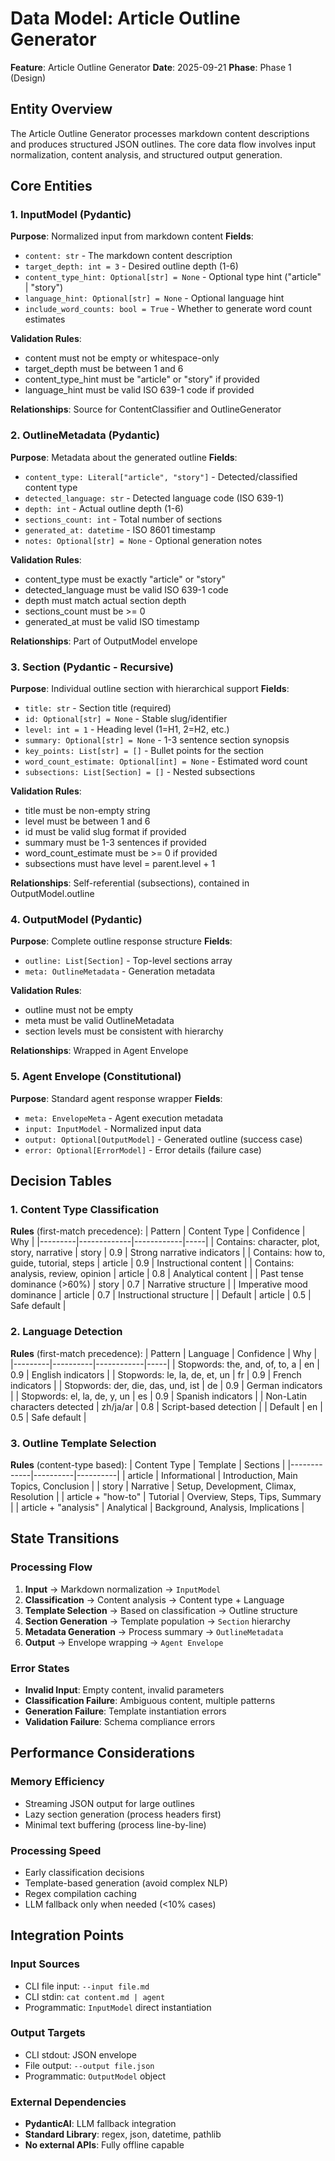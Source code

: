 # Data Model: Article Outline Generator

**Feature**: Article Outline Generator
**Date**: 2025-09-21
**Phase**: Phase 1 (Design)

## Entity Overview

The Article Outline Generator processes markdown content descriptions and produces structured JSON outlines. The core data flow involves input normalization, content analysis, and structured output generation.

## Core Entities

### 1. InputModel (Pydantic)
**Purpose**: Normalized input from markdown content
**Fields**:
- `content: str` - The markdown content description
- `target_depth: int = 3` - Desired outline depth (1-6)
- `content_type_hint: Optional[str] = None` - Optional type hint ("article" | "story")
- `language_hint: Optional[str] = None` - Optional language hint
- `include_word_counts: bool = True` - Whether to generate word count estimates

**Validation Rules**:
- content must not be empty or whitespace-only
- target_depth must be between 1 and 6
- content_type_hint must be "article" or "story" if provided
- language_hint must be valid ISO 639-1 code if provided

**Relationships**: Source for ContentClassifier and OutlineGenerator

### 2. OutlineMetadata (Pydantic)
**Purpose**: Metadata about the generated outline
**Fields**:
- `content_type: Literal["article", "story"]` - Detected/classified content type
- `detected_language: str` - Detected language code (ISO 639-1)
- `depth: int` - Actual outline depth (1-6)
- `sections_count: int` - Total number of sections
- `generated_at: datetime` - ISO 8601 timestamp
- `notes: Optional[str] = None` - Optional generation notes

**Validation Rules**:
- content_type must be exactly "article" or "story"
- detected_language must be valid ISO 639-1 code
- depth must match actual section depth
- sections_count must be >= 0
- generated_at must be valid ISO timestamp

**Relationships**: Part of OutputModel envelope

### 3. Section (Pydantic - Recursive)
**Purpose**: Individual outline section with hierarchical support
**Fields**:
- `title: str` - Section title (required)
- `id: Optional[str] = None` - Stable slug/identifier
- `level: int = 1` - Heading level (1=H1, 2=H2, etc.)
- `summary: Optional[str] = None` - 1-3 sentence section synopsis
- `key_points: List[str] = []` - Bullet points for the section
- `word_count_estimate: Optional[int] = None` - Estimated word count
- `subsections: List[Section] = []` - Nested subsections

**Validation Rules**:
- title must be non-empty string
- level must be between 1 and 6
- id must be valid slug format if provided
- summary must be 1-3 sentences if provided
- word_count_estimate must be >= 0 if provided
- subsections must have level = parent.level + 1

**Relationships**: Self-referential (subsections), contained in OutputModel.outline

### 4. OutputModel (Pydantic)
**Purpose**: Complete outline response structure
**Fields**:
- `outline: List[Section]` - Top-level sections array
- `meta: OutlineMetadata` - Generation metadata

**Validation Rules**:
- outline must not be empty
- meta must be valid OutlineMetadata
- section levels must be consistent with hierarchy

**Relationships**: Wrapped in Agent Envelope

### 5. Agent Envelope (Constitutional)
**Purpose**: Standard agent response wrapper
**Fields**:
- `meta: EnvelopeMeta` - Agent execution metadata
- `input: InputModel` - Normalized input data
- `output: Optional[OutputModel]` - Generated outline (success case)
- `error: Optional[ErrorModel]` - Error details (failure case)

## Decision Tables

### 1. Content Type Classification
**Rules** (first-match precedence):
| Pattern | Content Type | Confidence | Why |
|---------|-------------|------------|-----|
| Contains: character, plot, story, narrative | story | 0.9 | Strong narrative indicators |
| Contains: how to, guide, tutorial, steps | article | 0.9 | Instructional content |
| Contains: analysis, review, opinion | article | 0.8 | Analytical content |
| Past tense dominance (>60%) | story | 0.7 | Narrative structure |
| Imperative mood dominance | article | 0.7 | Instructional structure |
| Default | article | 0.5 | Safe default |

### 2. Language Detection
**Rules** (first-match precedence):
| Pattern | Language | Confidence | Why |
|---------|----------|------------|-----|
| Stopwords: the, and, of, to, a | en | 0.9 | English indicators |
| Stopwords: le, la, de, et, un | fr | 0.9 | French indicators |
| Stopwords: der, die, das, und, ist | de | 0.9 | German indicators |
| Stopwords: el, la, de, y, un | es | 0.9 | Spanish indicators |
| Non-Latin characters detected | zh/ja/ar | 0.8 | Script-based detection |
| Default | en | 0.5 | Safe default |

### 3. Outline Template Selection
**Rules** (content-type based):
| Content Type | Template | Sections |
|-------------|----------|----------|
| article | Informational | Introduction, Main Topics, Conclusion |
| story | Narrative | Setup, Development, Climax, Resolution |
| article + "how-to" | Tutorial | Overview, Steps, Tips, Summary |
| article + "analysis" | Analytical | Background, Analysis, Implications |

## State Transitions

### Processing Flow
1. **Input** → Markdown normalization → `InputModel`
2. **Classification** → Content analysis → Content type + Language
3. **Template Selection** → Based on classification → Outline structure
4. **Section Generation** → Template population → `Section` hierarchy
5. **Metadata Generation** → Process summary → `OutlineMetadata`
6. **Output** → Envelope wrapping → `Agent Envelope`

### Error States
- **Invalid Input**: Empty content, invalid parameters
- **Classification Failure**: Ambiguous content, multiple patterns
- **Generation Failure**: Template instantiation errors
- **Validation Failure**: Schema compliance errors

## Performance Considerations

### Memory Efficiency
- Streaming JSON output for large outlines
- Lazy section generation (process headers first)
- Minimal text buffering (process line-by-line)

### Processing Speed
- Early classification decisions
- Template-based generation (avoid complex NLP)
- Regex compilation caching
- LLM fallback only when needed (<10% cases)

## Integration Points

### Input Sources
- CLI file input: `--input file.md`
- CLI stdin: `cat content.md | agent`
- Programmatic: `InputModel` direct instantiation

### Output Targets
- CLI stdout: JSON envelope
- File output: `--output file.json`
- Programmatic: `OutputModel` object

### External Dependencies
- **PydanticAI**: LLM fallback integration
- **Standard Library**: regex, json, datetime, pathlib
- **No external APIs**: Fully offline capable
